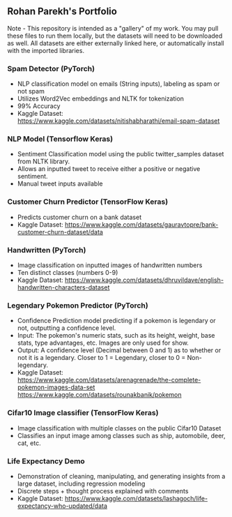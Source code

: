 ## Rohan Parekh's Portfolio

Note - This repository is intended as a "gallery" of my work. You may pull these files to run them locally, but the datasets will need to be downloaded as well. All datasets are either externally linked here, or automatically install with the imported libraries.
### Spam Detector (PyTorch)
- NLP classification model on emails (String inputs), labeling as spam or not spam
- Utilizes Word2Vec embeddings and NLTK for tokenization
- 99% Accuracy
- Kaggle Dataset: https://www.kaggle.com/datasets/nitishabharathi/email-spam-dataset


### NLP Model (Tensorflow Keras)
- Sentiment Classification model using the public twitter_samples dataset from NLTK library.
- Allows an inputted tweet to receive either a positive or negative sentiment.
- Manual tweet inputs available

### Customer Churn Predictor (TensorFlow Keras)
- Predicts customer churn on a bank dataset
- Kaggle Dataset: https://www.kaggle.com/datasets/gauravtopre/bank-customer-churn-dataset/data

### Handwritten (PyTorch)
- Image classification on inputted images of handwritten numbers
- Ten distinct classes (numbers 0-9)
-  Kaggle Dataset: https://www.kaggle.com/datasets/dhruvildave/english-handwritten-characters-dataset

### Legendary Pokemon Predictor (PyTorch) 
- Confidence Prediction model predicting if a pokemon is legendary or not, outputting a confidence level.
- Input: The pokemon's numeric stats, such as its height, weight, base stats, type advantages, etc. Images are only used for show.
- Output: A confidence level (Decimal between 0 and 1) as to whether or not it is a legendary. Closer to 1 = Legendary, closer to 0 = Non-legendary.
- Kaggle Dataset:  
  https://www.kaggle.com/datasets/arenagrenade/the-complete-pokemon-images-data-set
  https://www.kaggle.com/datasets/rounakbanik/pokemon
  
### Cifar10 Image classifier (TensorFlow Keras)
- Image classification with multiple classes on the public Cifar10 Dataset
- Classifies an input image among classes such as ship, automobile, deer, cat, etc.

### Life Expectancy Demo
- Demonstration of cleaning, manipulating, and generating insights from a large dataset, including regression modeling
- Discrete steps + thought process explained with comments
- Kaggle Dataset:
  https://www.kaggle.com/datasets/lashagoch/life-expectancy-who-updated/data
